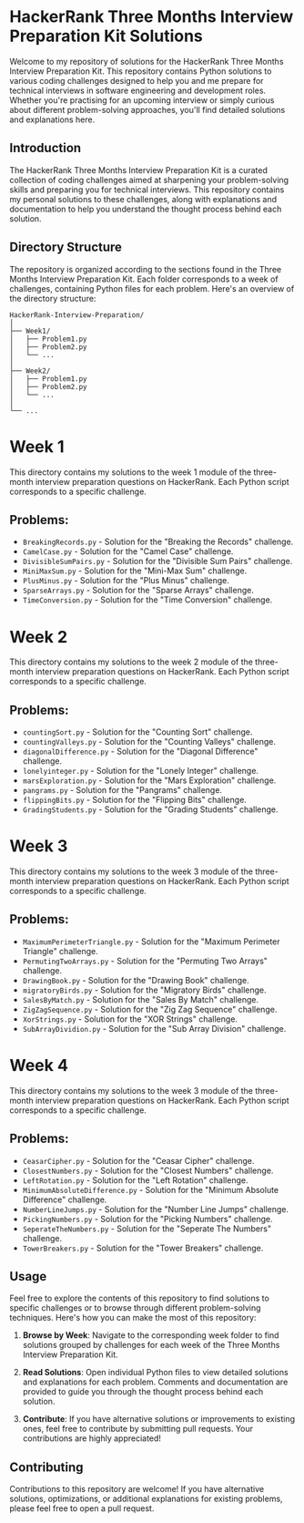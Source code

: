 # HackerRank Three Months Interview Preparation Kit Solutions

Welcome to my repository of solutions for the HackerRank Three Months Interview Preparation Kit. This repository contains Python solutions to various coding challenges designed to help you and me prepare for technical interviews in software engineering and development roles. Whether you're practising for an upcoming interview or simply curious about different problem-solving approaches, you'll find detailed solutions and explanations here. 

## Introduction

The HackerRank Three Months Interview Preparation Kit is a curated collection of coding challenges aimed at sharpening your problem-solving skills and preparing you for technical interviews. This repository contains my personal solutions to these challenges, along with explanations and documentation to help you understand the thought process behind each solution.

## Directory Structure

The repository is organized according to the sections found in the Three Months Interview Preparation Kit. Each folder corresponds to a week of challenges, containing Python files for each problem. Here's an overview of the directory structure:

```
HackerRank-Interview-Preparation/
│
├── Week1/
│   ├── Problem1.py
│   ├── Problem2.py
│   └── ...
│
├── Week2/
│   ├── Problem1.py
│   ├── Problem2.py
│   └── ...
│
└── ...
```

# Week 1

This directory contains my solutions to the week 1 module of the three-month interview preparation questions on HackerRank. Each Python script corresponds to a specific challenge.

## Problems:

- `BreakingRecords.py` - Solution for the "Breaking the Records" challenge.
- `CamelCase.py` - Solution for the "Camel Case" challenge.
- `DivisibleSumPairs.py` - Solution for the "Divisible Sum Pairs" challenge.
- `MiniMaxSum.py` - Solution for the "Mini-Max Sum" challenge.
- `PlusMinus.py` - Solution for the "Plus Minus" challenge.
- `SparseArrays.py` - Solution for the "Sparse Arrays" challenge.
- `TimeConversion.py` - Solution for the "Time Conversion" challenge.

# Week 2

This directory contains my solutions to the week 2 module of the three-month interview preparation questions on HackerRank. Each Python script corresponds to a specific challenge.

## Problems:

- `countingSort.py` - Solution for the "Counting Sort" challenge.
- `countingValleys.py` - Solution for the "Counting Valleys" challenge.
- `diagonalDifference.py` - Solution for the "Diagonal Difference" challenge.
- `lonelyinteger.py` - Solution for the "Lonely Integer" challenge.
- `marsExploration.py` - Solution for the "Mars Exploration" challenge.
- `pangrams.py` - Solution for the "Pangrams" challenge.
- `flippingBits.py` - Solution for the "Flipping Bits" challenge.
- `GradingStudents.py` - Solution for the "Grading Students" challenge.

# Week 3

This directory contains my solutions to the week 3 module of the three-month interview preparation questions on HackerRank. Each Python script corresponds to a specific challenge.

## Problems:

- `MaximumPerimeterTriangle.py` - Solution for the "Maximum Perimeter Triangle" challenge.
- `PermutingTwoArrays.py` - Solution for the "Permuting Two Arrays" challenge.
- `DrawingBook.py` - Solution for the "Drawing Book" challenge.
- `migratoryBirds.py` - Solution for the "Migratory Birds" challenge.
- `SalesByMatch.py` - Solution for the "Sales By Match" challenge.
- `ZigZagSequence.py` - Solution for the "Zig Zag Sequence" challenge.
- `XorStrings.py` - Solution for the "XOR Strings" challenge.
- `SubArrayDividion.py` - Solution for the "Sub Array Division" challenge.


# Week 4

This directory contains my solutions to the week 3 module of the three-month interview preparation questions on HackerRank. Each Python script corresponds to a specific challenge.

## Problems:

- `CeasarCipher.py` - Solution for the "Ceasar Cipher" challenge.
- `ClosestNumbers.py` - Solution for the "Closest Numbers" challenge.
- `LeftRotation.py` - Solution for the "Left Rotation" challenge.
- `MinimumAbsoluteDifference.py` - Solution for the "Minimum Absolute Difference" challenge.
- `NumberLineJumps.py` - Solution for the "Number Line Jumps" challenge.
- `PickingNumbers.py` - Solution for the "Picking Numbers" challenge.
- `SeperateTheNumbers.py` - Solution for the "Seperate The Numbers" challenge.
- `TowerBreakers.py` - Solution for the "Tower Breakers" challenge.

## Usage

Feel free to explore the contents of this repository to find solutions to specific challenges or to browse through different problem-solving techniques. Here's how you can make the most of this repository:

1. **Browse by Week**: Navigate to the corresponding week folder to find solutions grouped by challenges for each week of the Three Months Interview Preparation Kit.

2. **Read Solutions**: Open individual Python files to view detailed solutions and explanations for each problem. Comments and documentation are provided to guide you through the thought process behind each solution.

3. **Contribute**: If you have alternative solutions or improvements to existing ones, feel free to contribute by submitting pull requests. Your contributions are highly appreciated!


## Contributing

Contributions to this repository are welcome! If you have alternative solutions, optimizations, or additional explanations for existing problems, please feel free to open a pull request.

